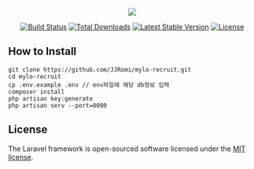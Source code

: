 <p align="center"><img src="https://laravel.com/assets/img/components/logo-laravel.svg"></p>

<p align="center">
<a href="https://travis-ci.org/laravel/framework"><img src="https://travis-ci.org/laravel/framework.svg" alt="Build Status"></a>
<a href="https://packagist.org/packages/laravel/framework"><img src="https://poser.pugx.org/laravel/framework/d/total.svg" alt="Total Downloads"></a>
<a href="https://packagist.org/packages/laravel/framework"><img src="https://poser.pugx.org/laravel/framework/v/stable.svg" alt="Latest Stable Version"></a>
<a href="https://packagist.org/packages/laravel/framework"><img src="https://poser.pugx.org/laravel/framework/license.svg" alt="License"></a>
</p>

## How to Install
```
git clone https://github.com/JJRomi/mylo-recruit.git
cd mylo-recruit
cp .env.example .env // env파일에 해당 db정보 입력
composer install
php artisan key:generate
php artisan serv --port=8000
```

## License

The Laravel framework is open-sourced software licensed under the [MIT license](http://opensource.org/licenses/MIT).
